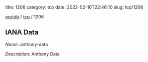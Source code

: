 title: 1206
category: tcp
date: 2022-02-10T22:46:10
slug: tcp/1206

[portdb](/) / [tcp](/category/tcp.html) / 1206


## IANA Data

_Name:_ anthony-data

_Description:_ Anthony Data

